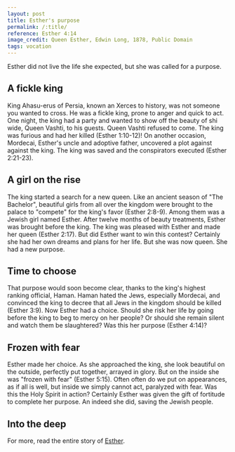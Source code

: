 ```yaml
---
layout: post
title: Esther's purpose
permalink: /:title/
reference: Esther 4:14
image_credit: Queen Esther, Edwin Long, 1878, Public Domain
tags: vocation
---
```

Esther did not live the life she expected, but she was called for a purpose.

## A fickle king

King Ahasu-erus of Persia, known an Xerces to history, was not someone you wanted to cross. He was a fickle king, prone to anger and quick to act. One night, the king had a party and wanted to show off the beauty of shi wide, Queen Vashti, to his guests. Queen Vashti refused to come. The king was furious and had her killed (Esther 1:10-12)! On another occasion, Mordecai, Esther's uncle and adoptive father, uncovered a plot against against the king. The king was saved and the conspirators executed (Esther 2:21-23).

## A girl on the rise

The king started a search for a new queen. Like an ancient season of "The Bachelor", beautiful girls from all over the kingdom were brought to the palace to "compete" for the king's favor (Esther 2:8-9). Among them was a Jewish girl named Esther. After twelve months of beauty treatments, Esther was brought before the king. The king was pleased with Esther and made her queen (Esther 2:17). But did Esther want to win this contest? Certainly she had her own dreams and plans for her life. But she was now queen. She had a new purpose.

## Time to choose

That purpose would soon become clear, thanks to the king's highest ranking official, Haman. Haman hated the Jews, especially Mordecai, and convinced the king to decree that all Jews in the kingdom should be killed (Esther 3:9). Now Esther had a choice. Should she risk her life by going before the king to beg to mercy on her people? Or should she remain silent and watch them be slaughtered? Was this her purpose (Esther 4:14)?

## Frozen with fear

Esther made her choice. As she approached the king, she look beautiful on the outside, perfectly put together, arrayed in glory. But on the inside she was "frozen with fear" (Esther 5:15). Often often do we put on appearances, as if all is well, but inside we simply cannot act, paralyzed with fear. Was this the Holy Spirit in action? Certainly Esther was given the gift of fortitude to complete her purpose. An indeed she did, saving the Jewish people.

## Into the deep

For more, read the entire story of [Esther](https://biblia.com/bible/rsv/esther).